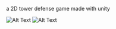a 2D tower defense game made with unity

![Alt Text](https://media3.giphy.com/media/v1.Y2lkPTc5MGI3NjExNGQwdjc1YzI2cGRnb2l1ZTNpd2ZjdDE0MnpqMGJiMXFoMXphaWJtNSZlcD12MV9pbnRlcm5hbF9naWZfYnlfaWQmY3Q9Zw/5Z22VhE2b1UXWJMYEF/giphy.gif)
![Alt Text](https://media3.giphy.com/media/v1.Y2lkPTc5MGI3NjExdXo5MnEyODFmczByYmg0ZGQ3dzZscTBreGZodmV4NjJ4NjFqcGR5YyZlcD12MV9pbnRlcm5hbF9naWZfYnlfaWQmY3Q9Zw/09H1HNjahV1bdzuOCm/giphy.gif)
